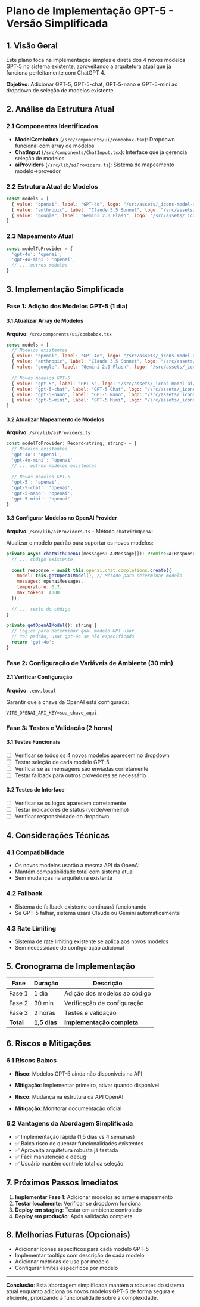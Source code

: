 # Plano de Implementação GPT-5 - Versão Simplificada

## 1. Visão Geral

Este plano foca na implementação simples e direta dos 4 novos modelos GPT-5 no sistema existente, aproveitando a arquitetura atual que já funciona perfeitamente com ChatGPT 4.

**Objetivo**: Adicionar GPT-5, GPT-5-chat, GPT-5-nano e GPT-5-mini ao dropdown de seleção de modelos existente.

## 2. Análise da Estrutura Atual

### 2.1 Componentes Identificados
- **ModelCombobox** (`/src/components/ui/combobox.tsx`): Dropdown funcional com array de modelos
- **ChatInput** (`/src/components/ChatInput.tsx`): Interface que já gerencia seleção de modelos
- **aiProviders** (`/src/lib/aiProviders.ts`): Sistema de mapeamento modelo→provedor

### 2.2 Estrutura Atual de Modelos
```javascript
const models = [
  { value: "openai", label: "GPT-4o", logo: "/src/assets/_icons-model-ai/gpt.svg" },
  { value: "anthropic", label: "Claude 3.5 Sonnet", logo: "/src/assets/_icons-model-ai/claude.svg" },
  { value: "google", label: "Gemini 2.0 Flash", logo: "/src/assets/_icons-model-ai/gemini.svg" }
]
```

### 2.3 Mapeamento Atual
```javascript
const modelToProvider = {
  'gpt-4o': 'openai',
  'gpt-4o-mini': 'openai',
  // ... outros modelos
}
```

## 3. Implementação Simplificada

### Fase 1: Adição dos Modelos GPT-5 (1 dia)

#### 3.1 Atualizar Array de Modelos
**Arquivo**: `/src/components/ui/combobox.tsx`

```javascript
const models = [
  // Modelos existentes
  { value: "openai", label: "GPT-4o", logo: "/src/assets/_icons-model-ai/gpt.svg" },
  { value: "anthropic", label: "Claude 3.5 Sonnet", logo: "/src/assets/_icons-model-ai/claude.svg" },
  { value: "google", label: "Gemini 2.0 Flash", logo: "/src/assets/_icons-model-ai/gemini.svg" },
  
  // Novos modelos GPT-5
  { value: "gpt-5", label: "GPT-5", logo: "/src/assets/_icons-model-ai/gpt.svg" },
  { value: "gpt-5-chat", label: "GPT-5 Chat", logo: "/src/assets/_icons-model-ai/gpt.svg" },
  { value: "gpt-5-nano", label: "GPT-5 Nano", logo: "/src/assets/_icons-model-ai/gpt.svg" },
  { value: "gpt-5-mini", label: "GPT-5 Mini", logo: "/src/assets/_icons-model-ai/gpt.svg" }
]
```

#### 3.2 Atualizar Mapeamento de Modelos
**Arquivo**: `/src/lib/aiProviders.ts`

```javascript
const modelToProvider: Record<string, string> = {
  // Modelos existentes
  'gpt-4o': 'openai',
  'gpt-4o-mini': 'openai',
  // ... outros modelos existentes
  
  // Novos modelos GPT-5
  'gpt-5': 'openai',
  'gpt-5-chat': 'openai',
  'gpt-5-nano': 'openai',
  'gpt-5-mini': 'openai'
}
```

#### 3.3 Configurar Modelos no OpenAI Provider
**Arquivo**: `/src/lib/aiProviders.ts` - Método `chatWithOpenAI`

Atualizar o modelo padrão para suportar os novos modelos:

```javascript
private async chatWithOpenAI(messages: AIMessage[]): Promise<AIResponse> {
  // ... código existente
  
  const response = await this.openai.chat.completions.create({
    model: this.getOpenAIModel(), // Método para determinar modelo
    messages: openaiMessages,
    temperature: 0.7,
    max_tokens: 4000
  });
  
  // ... resto do código
}

private getOpenAIModel(): string {
  // Lógica para determinar qual modelo GPT usar
  // Por padrão, usar gpt-4o se não especificado
  return 'gpt-4o';
}
```

### Fase 2: Configuração de Variáveis de Ambiente (30 min)

#### 2.1 Verificar Configuração
**Arquivo**: `.env.local`

Garantir que a chave da OpenAI está configurada:
```
VITE_OPENAI_API_KEY=sua_chave_aqui
```

### Fase 3: Testes e Validação (2 horas)

#### 3.1 Testes Funcionais
- [ ] Verificar se todos os 4 novos modelos aparecem no dropdown
- [ ] Testar seleção de cada modelo GPT-5
- [ ] Verificar se as mensagens são enviadas corretamente
- [ ] Testar fallback para outros provedores se necessário

#### 3.2 Testes de Interface
- [ ] Verificar se os logos aparecem corretamente
- [ ] Testar indicadores de status (verde/vermelho)
- [ ] Verificar responsividade do dropdown

## 4. Considerações Técnicas

### 4.1 Compatibilidade
- Os novos modelos usarão a mesma API da OpenAI
- Mantém compatibilidade total com sistema atual
- Sem mudanças na arquitetura existente

### 4.2 Fallback
- Sistema de fallback existente continuará funcionando
- Se GPT-5 falhar, sistema usará Claude ou Gemini automaticamente

### 4.3 Rate Limiting
- Sistema de rate limiting existente se aplica aos novos modelos
- Sem necessidade de configuração adicional

## 5. Cronograma de Implementação

| Fase | Duração | Descrição |
|------|---------|----------|
| Fase 1 | 1 dia | Adição dos modelos ao código |
| Fase 2 | 30 min | Verificação de configuração |
| Fase 3 | 2 horas | Testes e validação |
| **Total** | **1,5 dias** | **Implementação completa** |

## 6. Riscos e Mitigações

### 6.1 Riscos Baixos
- **Risco**: Modelos GPT-5 ainda não disponíveis na API
- **Mitigação**: Implementar primeiro, ativar quando disponível

- **Risco**: Mudança na estrutura da API OpenAI
- **Mitigação**: Monitorar documentação oficial

### 6.2 Vantagens da Abordagem Simplificada
- ✅ Implementação rápida (1,5 dias vs 4 semanas)
- ✅ Baixo risco de quebrar funcionalidades existentes
- ✅ Aproveita arquitetura robusta já testada
- ✅ Fácil manutenção e debug
- ✅ Usuário mantém controle total da seleção

## 7. Próximos Passos Imediatos

1. **Implementar Fase 1**: Adicionar modelos ao array e mapeamento
2. **Testar localmente**: Verificar se dropdown funciona
3. **Deploy em staging**: Testar em ambiente controlado
4. **Deploy em produção**: Após validação completa

## 8. Melhorias Futuras (Opcionais)

- Adicionar ícones específicos para cada modelo GPT-5
- Implementar tooltips com descrição de cada modelo
- Adicionar métricas de uso por modelo
- Configurar limites específicos por modelo

---

**Conclusão**: Esta abordagem simplificada mantém a robustez do sistema atual enquanto adiciona os novos modelos GPT-5 de forma segura e eficiente, priorizando a funcionalidade sobre a complexidade.